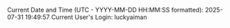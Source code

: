 Current Date and Time (UTC - YYYY-MM-DD HH:MM:SS formatted): 2025-07-31 19:49:57
Current User's Login: luckyaiman
